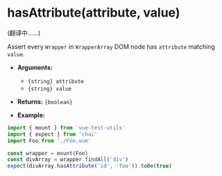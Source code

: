 # hasAttribute(attribute, value)

(翻译中……)

Assert every `Wrapper` in `WrapperArray` DOM node has `attribute` matching `value`.

- **Arguments:**
  - `{string} attribute`
  - `{string} value`

- **Returns:** `{boolean}`

- **Example:**

```js
import { mount } from 'vue-test-utils'
import { expect } from 'chai'
import Foo from './Foo.vue'

const wrapper = mount(Foo)
const divArray = wrapper.findAll('div')
expect(divArray.hasAttribute('id', 'foo')).toBe(true)
```
